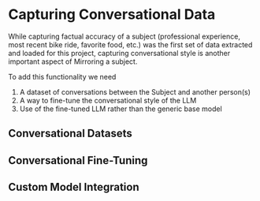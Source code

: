 # Capturing Conversational Data

While capturing factual accuracy of a subject (professional experience, most recent bike ride, favorite food, etc.) was the first set of data extracted and loaded for this project, capturing conversational style is another important aspect of Mirroring a subject.

To add this functionality we need
1. A dataset of conversations between the Subject and another person(s)
2. A way to fine-tune the conversational style of the LLM
3. Use of the fine-tuned LLM rather than the generic base model

## Conversational Datasets

## Conversational Fine-Tuning

## Custom Model Integration
